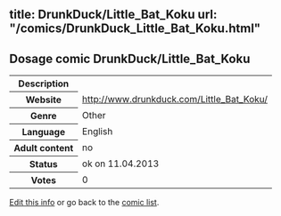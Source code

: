 title: DrunkDuck/Little_Bat_Koku
url: "/comics/DrunkDuck_Little_Bat_Koku.html"
---
Dosage comic DrunkDuck/Little_Bat_Koku
-----------------------------------------

<table class="comicinfo">
<tr>
<th>Description</th><td></td>
</tr>
<tr>
<th>Website</th><td><a href="http://www.drunkduck.com/Little_Bat_Koku/">http://www.drunkduck.com/Little_Bat_Koku/</a></td>
</tr>
<tr>
<th>Genre</th><td>Other</td>
</tr>
<tr>
<th>Language</th><td>English</td>
</tr>
<tr>
<th>Adult content</th><td>no</td>
</tr>
<tr>
<th>Status</th><td>ok on 11.04.2013</td>
</tr>
<tr>
<th>Votes</th><td>0</div></td>
</tr>
</table>

[Edit this info](/comics/DrunkDuck_Little_Bat_Koku_edit.html) or go back to the [comic list](../comic-index.html).
